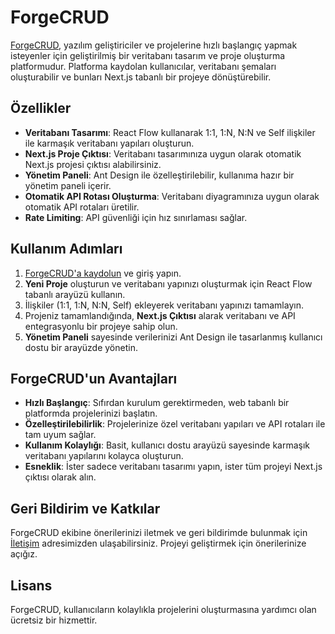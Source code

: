 # ForgeCRUD

[ForgeCRUD](https://forgecrud.com/), yazılım geliştiriciler ve projelerine hızlı başlangıç yapmak isteyenler için geliştirilmiş bir veritabanı tasarım ve proje oluşturma platformudur. Platforma kaydolan kullanıcılar, veritabanı şemaları oluşturabilir ve bunları Next.js tabanlı bir projeye dönüştürebilir.

## Özellikler

- **Veritabanı Tasarımı**: React Flow kullanarak 1:1, 1:N, N:N ve Self ilişkiler ile karmaşık veritabanı yapıları oluşturun.
- **Next.js Proje Çıktısı**: Veritabanı tasarımınıza uygun olarak otomatik Next.js projesi çıktısı alabilirsiniz.
- **Yönetim Paneli**: Ant Design ile özelleştirilebilir, kullanıma hazır bir yönetim paneli içerir.
- **Otomatik API Rotası Oluşturma**: Veritabanı diyagramınıza uygun olarak otomatik API rotaları üretilir.
- **Rate Limiting**: API güvenliği için hız sınırlaması sağlar.

## Kullanım Adımları

1. [ForgeCRUD'a kaydolun](https://forgecrud.com/) ve giriş yapın.
2. **Yeni Proje** oluşturun ve veritabanı yapınızı oluşturmak için React Flow tabanlı arayüzü kullanın.
3. İlişkiler (1:1, 1:N, N:N, Self) ekleyerek veritabanı yapınızı tamamlayın.
4. Projeniz tamamlandığında, **Next.js Çıktısı** alarak veritabanı ve API entegrasyonlu bir projeye sahip olun.
5. **Yönetim Paneli** sayesinde verilerinizi Ant Design ile tasarlanmış kullanıcı dostu bir arayüzde yönetin.

## ForgeCRUD'un Avantajları

- **Hızlı Başlangıç**: Sıfırdan kurulum gerektirmeden, web tabanlı bir platformda projelerinizi başlatın.
- **Özelleştirilebilirlik**: Projelerinize özel veritabanı yapıları ve API rotaları ile tam uyum sağlar.
- **Kullanım Kolaylığı**: Basit, kullanıcı dostu arayüzü sayesinde karmaşık veritabanı yapılarını kolayca oluşturun.
- **Esneklik**: İster sadece veritabanı tasarımı yapın, ister tüm projeyi Next.js çıktısı olarak alın.

## Geri Bildirim ve Katkılar

ForgeCRUD ekibine önerilerinizi iletmek ve geri bildirimde bulunmak için [İletişim](mailto:support@forgecrud.com) adresimizden ulaşabilirsiniz. Projeyi geliştirmek için önerilerinize açığız.

## Lisans

ForgeCRUD, kullanıcıların kolaylıkla projelerini oluşturmasına yardımcı olan ücretsiz bir hizmettir.
